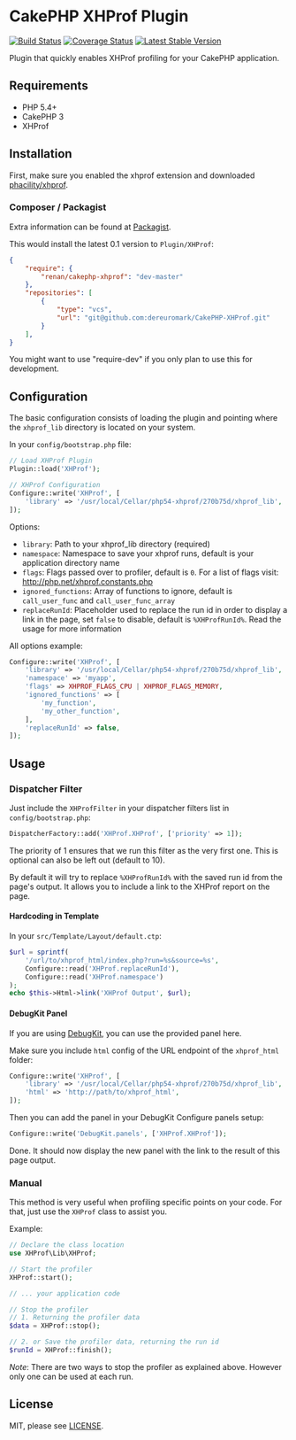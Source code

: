 # CakePHP XHProf Plugin

[![Build Status](https://secure.travis-ci.org/renan/CakePHP-XHProf.png?branch=master)](http://travis-ci.org/renan/CakePHP-XHProf)
[![Coverage Status](https://coveralls.io/repos/renan/CakePHP-XHProf/badge.png)](https://coveralls.io/r/renan/CakePHP-XHProf)
[![Latest Stable Version](https://poser.pugx.org/renan/cakephp-xhprof/v/stable.svg)](https://packagist.org/packages/renan/cakephp-xhprof)


Plugin that quickly enables XHProf profiling for your CakePHP application.

## Requirements

* PHP 5.4+
* CakePHP 3
* XHProf

## Installation
First, make sure you enabled the xhprof extension and downloaded [phacility/xhprof](https://github.com/phacility/xhprof).

### Composer / Packagist

Extra information can be found at [Packagist](https://packagist.org/packages/renan/cakephp-xhprof).

This would install the latest 0.1 version to `Plugin/XHProf`:

```json
{
	"require": {
		"renan/cakephp-xhprof": "dev-master"
	},
	"repositories": [
		{
			"type": "vcs",
			"url": "git@github.com:dereuromark/CakePHP-XHProf.git"
		}
	],
}
```
You might want to use "require-dev" if you only plan to use this for development.

## Configuration

The basic configuration consists of loading the plugin and pointing where the `xhprof_lib` directory is located on your system.

In your `config/bootstrap.php` file:

```php
// Load XHProf Plugin
Plugin::load('XHProf');

// XHProf Configuration
Configure::write('XHProf', [
	'library' => '/usr/local/Cellar/php54-xhprof/270b75d/xhprof_lib',
]);
```

Options:

* `library`: Path to your xhprof_lib directory (required)
* `namespace`: Namespace to save your xhprof runs, default is your application directory name
* `flags`: Flags passed over to profiler, default is `0`. For a list of flags visit: http://php.net/xhprof.constants.php
* `ignored_functions`: Array of functions to ignore, default is `call_user_func` and `call_user_func_array`
* `replaceRunId`: Placeholder used to replace the run id in order to display a link in the page, set `false` to disable, default is `%XHProfRunId%`. Read the usage for more information

All options example:

```php
Configure::write('XHProf', [
	'library' => '/usr/local/Cellar/php54-xhprof/270b75d/xhprof_lib',
	'namespace' => 'myapp',
	'flags' => XHPROF_FLAGS_CPU | XHPROF_FLAGS_MEMORY,
	'ignored_functions' => [
		'my_function',
		'my_other_function',
	],
	'replaceRunId' => false,
]);
```

## Usage

### Dispatcher Filter

Just include the `XHProfFilter` in your dispatcher filters list in `config/bootstrap.php`:

```php
DispatcherFactory::add('XHProf.XHProf', ['priority' => 1]);
```
The priority of 1 ensures that we run this filter as the very first one. This is optional can also be left out (default to 10).

By default it will try to replace `%XHProfRunId%` with the saved run id from the page's output.
It allows you to include a link to the XHProf report on the page.

#### Hardcoding in Template
In your `src/Template/Layout/default.ctp`:

```php
$url = sprintf(
	'/url/to/xhprof_html/index.php?run=%s&source=%s',
	Configure::read('XHProf.replaceRunId'),
	Configure::read('XHProf.namespace')
);
echo $this->Html->link('XHProf Output', $url);
```

#### DebugKit Panel
If you are using [DebugKit](https://github.com/cakephp/debug_kit), you can use the provided panel here.

Make sure you include `html` config of the URL endpoint of the `xhprof_html` folder:
```php
Configure::write('XHProf', [
	'library' => '/usr/local/Cellar/php54-xhprof/270b75d/xhprof_lib',
	'html' => 'http://path/to/xhprof_html',
]);
```

Then you can add the panel in your DebugKit Configure panels setup:
```php
Configure::write('DebugKit.panels', ['XHProf.XHProf']);
```

Done. It should now display the new panel with the link to the result of this page output.

### Manual

This method is very useful when profiling specific points on your code.
For that, just use the `XHProf` class to assist you.

Example:

```php
// Declare the class location
use XHProf\Lib\XHProf;

// Start the profiler
XHProf::start();

// ... your application code

// Stop the profiler
// 1. Returning the profiler data
$data = XHProf::stop();

// 2. or Save the profiler data, returning the run id
$runId = XHProf::finish();
```

_Note_: There are two ways to stop the profiler as explained above. However only one can be used at each run.


## License

MIT, please see [LICENSE](LICENSE).
